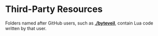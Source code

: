# Third-Party Resources

Folders named after GitHub users, such as **[./byteveil](./byteveil/)**, contain Lua code written by that user.